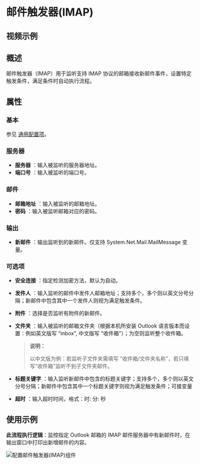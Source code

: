 # 邮件触发器(IMAP)

## 视频示例

## 概述

邮件触发器（IMAP）用于监听支持 IMAP 协议的邮箱接收新邮件事件，设置特定触发条件，满足条件时自动执行流程。

## 属性

### 基本

参见 [通用配置项](../Appendix/CommonConfigurationItems.md)。

### 服务器

- **服务器** ：输入被监听的服务器地址。
- **端口号** ：输入被监听的端口号。

### 邮件

- **邮箱地址** ：输入被监听的邮箱地址。
- **密码** ：输入被监听邮箱对应的密码。

### 输出

- **新邮件** ：输出监听到的新邮件。仅支持 System.Net.Mail.MailMessage 变量。

### 可选项

- **安全连接** ：指定检测加密方法，默认为自动。
- **发件人** ：输入监听的邮件中发件人邮箱地址；支持多个，多个则以英文分号分隔；新邮件中包含其中一个发件人则视为满足触发条件。
- **附件** ：选择是否监听有附件的新邮件。
- **文件夹** ：输入被监听的邮箱文件夹（根据本机所安装 Outlook 语言版本而设置：例如英文版写 “inbox”, 中文版写 “收件箱”）；为空则监听整个收件箱。

  > **说明：**
  >
  > 以中文版为例：若监听子文件夹需填写 “收件箱/文件夹名称”，若只填写“收件箱”监听不到子文件夹邮件。

- **标题关键字** ：输入监听新邮件中包含的标题关键字；支持多个，多个则以英文分号分隔；新邮件中包含其中一个标题关键字则视为满足触发条件；可接变量
- **超时** ：输入超时时间，格式：时: 分: 秒

## 使用示例

**此流程执行逻辑**：监控指定 Outlook 邮箱的 IMAP 邮件服务器中有新邮件时，在输出窗口中打印出新增邮件的内容。

![配置邮件触发器(IMAP)组件](https://docimages.blob.core.chinacloudapi.cn/images/Activities/IMAPTrigger1.png)

